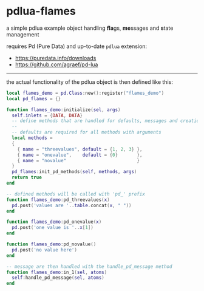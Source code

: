 # pdlua-flames
a simple pdlua example object handling **fla**gs, **me**ssages and **s**tate management

requires Pd (Pure Data) and up-to-date `pdlua` extension:
* https://puredata.info/downloads
* https://github.com/agraef/pd-lua 

---

the actual functionality of the pdlua object is then defined like this:

~~~ lua
local flames_demo = pd.Class:new():register("flames_demo")
local pd_flames = {}

function flames_demo:initialize(sel, args)
  self.inlets = {DATA, DATA}
  -- define methods that are handled for defaults, messages and creation args
  --
  -- defaults are required for all methods with arguments
  local methods =
  {
    { name = "threevalues", default = {1, 2, 3} },
    { name = "onevalue",    default = {0}       },
    { name = "novalue"                          }
  }
  pd_flames:init_pd_methods(self, methods, args)
  return true
end

-- defined methods will be called with 'pd_' prefix
function flames_demo:pd_threevalues(x)
  pd.post('values are '..table.concat(x, " "))
end

function flames_demo:pd_onevalue(x)
  pd.post('one value is '..x[1])
end

function flames_demo:pd_novalue()
  pd.post('no value here')
end

-- message are then handled with the handle_pd_message method
function flames_demo:in_1(sel, atoms)
  self:handle_pd_message(sel, atoms)
end
~~~
